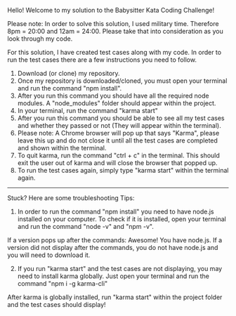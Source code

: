 Hello! Welcome to my solution to the Babysitter Kata Coding Challenge!

Please note: In order to solve this solution, I used military time.  Therefore 8pm = 20:00 and 12am = 24:00.  Please take that into consideration as you look through my code.

For this solution, I have created test cases along with my code.  In order to run the test cases there are a few instructions you need to follow.

1. Download (or clone) my repository.
2. Once my repository is downloaded/cloned, you must open your terminal and run the command "npm install".
3. After you run this command you should have all the required node modules. A "node_modules" folder should appear within the project.
4. In your terminal, run the command "karma start"
5. After you run this command you should be able to see all my test cases and whether they passed or not (They will appear within the terminal).
6. Please note: A Chrome browser will pop up that says "Karma", please leave this up and do not close it until all the test cases are completed and shown within the terminal.
7. To quit karma, run the command "ctrl + c" in the terminal.  This should exit the user out of karma and will close the browser that popped up.
8. To run the test cases again, simply type "karma start" within the terminal again.

------------------------------------------------------------------

Stuck?  Here are some troubleshooting Tips:
1. In order to run the command "npm install" you need to have node.js installed on your computer.  To check if it is installed, open your terminal and run the command "node -v" and "npm -v". 

If a version pops up after the commands: Awesome! You have node.js.
If a version did not display after the commands, you do not have node.js and you will need to download it.

2. If you run "karma start" and the test cases are not displaying, you may need to install karma globally. Just open your terminal and run the command "npm i -g karma-cli"

After karma is globally installed, run "karma start" within the project folder and the test cases should display!




